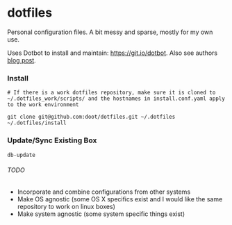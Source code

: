 # dotfiles 
Personal configuration files.  A bit messy and sparse, mostly for my own use.

Uses Dotbot to install and maintain: https://git.io/dotbot.  Also see authors [blog post](http://www.anishathalye.com/2014/08/03/managing-your-dotfiles/).


### Install
```
# If there is a work dotfiles repository, make sure it is cloned to ~/.dotfiles_work/scripts/ and the hostnames in install.conf.yaml apply to the work environment

git clone git@github.com:doot/dotfiles.git ~/.dotfiles
~/.dotfiles/install
```
    
### Update/Sync Existing Box
```
db-update
```

###### TODO
- Incorporate and combine configurations from other systems
- Make OS agnostic (some OS X specifics exist and I would like the same repository to work on linux boxes)
- Make system agnostic (some system specific things exist)
